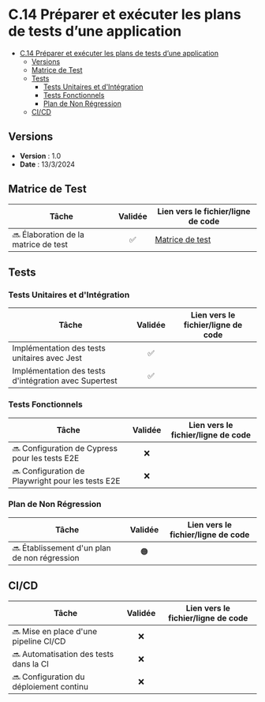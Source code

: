 # C.14 Préparer et exécuter les plans de tests d’une application

- [C.14 Préparer et exécuter les plans de tests d’une application](#c14-préparer-et-exécuter-les-plans-de-tests-dune-application)
  - [Versions](#versions)
  - [Matrice de Test](#matrice-de-test)
  - [Tests](#tests)
    - [Tests Unitaires et d'Intégration](#tests-unitaires-et-dintégration)
    - [Tests Fonctionnels](#tests-fonctionnels)
    - [Plan de Non Régression](#plan-de-non-régression)
  - [CI/CD](#cicd)

## Versions

- **Version** : 1.0
- **Date** : 13/3/2024

## Matrice de Test

| Tâche                                | Validée | Lien vers le fichier/ligne de code                |
| ------------------------------------ | :-----: | ------------------------------------------------- |
| 🔜 Élaboration de la matrice de test |   ✅    | [Matrice de test](../../documents/test.matrix.md) |

## Tests

### Tests Unitaires et d'Intégration

| Tâche                                                 | Validée | Lien vers le fichier/ligne de code |
| ----------------------------------------------------- | :-----: | ---------------------------------- |
| Implémentation des tests unitaires avec Jest          |   ✅    |                                    |
| Implémentation des tests d'intégration avec Supertest |   ✅    |                                    |

### Tests Fonctionnels

| Tâche                                             | Validée | Lien vers le fichier/ligne de code |
| ------------------------------------------------- | :-----: | ---------------------------------- |
| 🔜 Configuration de Cypress pour les tests E2E    |   ❌    |                                    |
| 🔜 Configuration de Playwright pour les tests E2E |   ❌    |                                    |

### Plan de Non Régression

| Tâche                                        | Validée | Lien vers le fichier/ligne de code |
| -------------------------------------------- | :-----: | ---------------------------------- |
| 🔜 Établissement d'un plan de non régression |   🟠    |                                    |

## CI/CD

| Tâche                                   | Validée | Lien vers le fichier/ligne de code |
| --------------------------------------- | :-----: | ---------------------------------- |
| 🔜 Mise en place d'une pipeline CI/CD   |   ❌    |                                    |
| 🔜 Automatisation des tests dans la CI  |   ❌    |                                    |
| 🔜 Configuration du déploiement continu |   ❌    |                                    |
